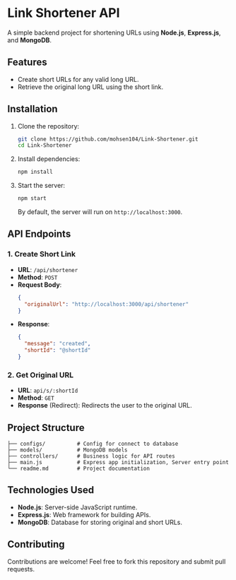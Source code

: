 
# Link Shortener API

A simple backend project for shortening URLs using **Node.js**, **Express.js**, and **MongoDB**.

## Features

- Create short URLs for any valid long URL.
- Retrieve the original long URL using the short link.

## Installation

1. Clone the repository:
   ```bash
   git clone https://github.com/mohsen104/Link-Shortener.git
   cd Link-Shortener
   ```

2. Install dependencies:
   ```bash
   npm install
   ```

3. Start the server:
   ```bash
   npm start
   ```

   By default, the server will run on `http://localhost:3000`.

## API Endpoints

### 1. Create Short Link

- **URL**: `/api/shortener`
- **Method**: `POST`
- **Request Body**:
  ```json
  {
    "originalUrl": "http://localhost:3000/api/shortener"
  }
  ```
- **Response**:
  ```json
  {
    "message": "created",
    "shortId": "@shortId"
  }
  ```

### 2. Get Original URL

- **URL**: `api/s/:shortId`
- **Method**: `GET`
- **Response** (Redirect):
  Redirects the user to the original URL.

## Project Structure

```
├── configs/          # Config for connect to database
├── models/           # MongoDB models
├── controllers/      # Business logic for API routes
├── main.js           # Express app initialization, Server entry point
└── readme.md         # Project documentation
```

## Technologies Used

- **Node.js**: Server-side JavaScript runtime.
- **Express.js**: Web framework for building APIs.
- **MongoDB**: Database for storing original and short URLs.

## Contributing

Contributions are welcome! Feel free to fork this repository and submit pull requests.
